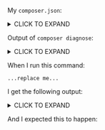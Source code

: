 My `composer.json`:
<details>
<summary>CLICK TO EXPAND</summary>
```json
...replace me...
```
</details>

Output of `composer diagnose`:
<details>
<summary>CLICK TO EXPAND</summary>
```
...replace me...
```
</details>

When I run this command:
```
...replace me...
```

I get the following output:
<details>
<summary>CLICK TO EXPAND</summary>
```
...replace me...
```
</details>

And I expected this to happen:
